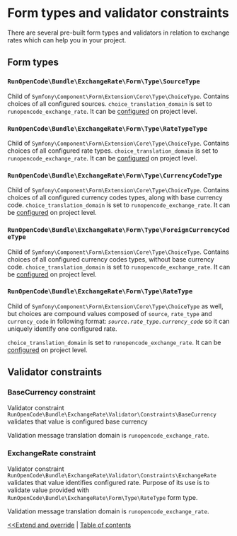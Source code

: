 Form types and validator constraints
====================================

There are several pre-built form types and validators in relation to
exchange rates which can help you in your project.

## Form types

### `RunOpenCode\Bundle\ExchangeRate\Form\Type\SourceType`

Child of `Symfony\Component\Form\Extension\Core\Type\ChoiceType`. Contains
choices of all configured sources. `choice_translation_domain` is set to
`runopencode_exchange_rate`. It can be [configured](configuration.md)
on project level.

### `RunOpenCode\Bundle\ExchangeRate\Form\Type\RateTypeType`

Child of `Symfony\Component\Form\Extension\Core\Type\ChoiceType`. Contains
choices of all configured rate types. `choice_translation_domain` is set to
`runopencode_exchange_rate`. It can be [configured](configuration.md)
on project level.

### `RunOpenCode\Bundle\ExchangeRate\Form\Type\CurrencyCodeType`

Child of `Symfony\Component\Form\Extension\Core\Type\ChoiceType`. Contains
choices of all configured currency codes types, along with base currency code.
`choice_translation_domain` is set to `runopencode_exchange_rate`.
It can be [configured](configuration.md) on project level.

### `RunOpenCode\Bundle\ExchangeRate\Form\Type\ForeignCurrencyCodeType`

Child of `Symfony\Component\Form\Extension\Core\Type\ChoiceType`. Contains
choices of all configured currency codes types, without base currency code.
`choice_translation_domain` is set to `runopencode_exchange_rate`.
It can be [configured](configuration.md) on project level.

### `RunOpenCode\Bundle\ExchangeRate\Form\Type\RateType`

Child of `Symfony\Component\Form\Extension\Core\Type\ChoiceType` as well,
but choices are compound values composed of `source`, `rate_type` and `currency_code`
in following format: _`source.rate_type.currency_code`_ so it can uniquely
identify one configured rate.

`choice_translation_domain` is set to `runopencode_exchange_rate`.
It can be [configured](configuration.md) on project level.

## Validator constraints

### BaseCurrency constraint

Validator constraint `RunOpenCode\Bundle\ExchangeRate\Validator\Constraints\BaseCurrency`
validates that value is configured base currency

Validation message translation domain is `runopencode_exchange_rate`.

### ExchangeRate constraint

Validator constraint `RunOpenCode\Bundle\ExchangeRate\Validator\Constraints\ExchangeRate`
validates that value identifies configured rate. Purpose of its use is to
validate value provided with `RunOpenCode\Bundle\ExchangeRate\Form\Type\RateType`
form type.

Validation message translation domain is `runopencode_exchange_rate`.

[<<Extend and override](extend-and-override.md) | [Table of contents](index.md)

